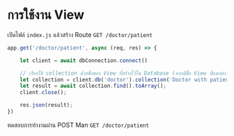
# การใช้งาน View

เปิดไฟล์ `index.js` แล้วสร้าง Route `GET /doctor/patient`

```js
app.get('/doctor/patient', async (req, res) => {

    let client = await dbConnection.connect()

    // เรียกใช้ collection ด้วยชื่อของ View ที่สร้างไว้ใน Database (หากมีชื่อ View ที่แตกต่างก็ให้ใช้ชื่อ View ของตัวเอง)
    let collection = client.db('doctor').collection('Doctor with patients');
    let result = await collection.find().toArray();
    client.close();

    res.json(result);
})
```

ทดสอบการทำงานผ่าน POST Man `GET /doctor/patient` 